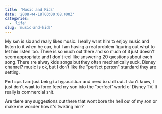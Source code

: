 ```yaml
---
title: 'Music and Kids'
date: '2008-04-18T03:00:08.000Z'
categories:
  - 'life'
slug: 'music-and-kids'
---
```


My son is six and really likes music. I really want him to enjoy music and listen to it when he can, but I am having a real problem figuring out what to let him listen too. There is so much out there and so much of it just doesn't seem appropriate and I don't feel like answering 20 questions about each song. There are alway kids songs but they often mechanically suck. Disney channel? music is ok, but I don't like the "perfect person" standard they are setting.

Perhaps I am just being to hypocritical and need to chill out. I don't know, I just don't want to force feed my son into the "perfect" world of Disney TV. It really is commercial shit.

Are there any suggestions out there that wont bore the hell out of my son or make me wonder how it's twisting him?
